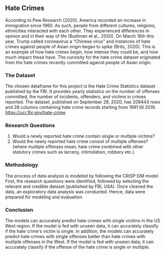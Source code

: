 ## Hate Crimes
According to Pew Research (2020), America recorded an increase in immigration since 1960. 
As such, people from different cultures, religions, ethnicities interacted with each other.
They experienced differences in opinion and in their way of life (Budiman et al., 2020). 
On March 16th this year, Trump called coronavirus a “Chinese virus” and instances of hate crimes against people of Asian origin began to spike (Brito, 2020). This is an example of how hate crimes begin, how intense they could be, and how much impact these have. The curiosity for the hate crime dataset originated from the hate crimes recently committed against people of Asian origin.

### The Dataset
The chosen dataframe for this project is the Hate Crime Statistics dataset published by the FBI. It provides yearly statistics on the number of offenses committed, the number of incidents, offenders, and victims in crimes reported. The dataset, published on September 28, 2020, has 209443 rows and 28 columns containing hate crime records starting from 1991 till 2019. https://ucr.fbi.gov/hate-crime

### Research Questions

1. Would a newly reported hate crime contain single or multiple victims? 
2. Would the newly reported hate crime consist of multiple offenses? (where multiple offenses mean; hate crime combined with other statutory crimes such as larceny, intimidation, robbery etc.)

### Methodology 
The process of data analysis is modeled by following the CRISP-DM model. First, the research questions were identified, followed by selecting the relevant and credible dataset (published by FBI, USA). Once cleaned the data, an exploratory data analysis was conducted. Hence, data were prepared for modeling and evaluation.  

### Conclusion
The models can accurately predict hate crimes with single victims in the US West region. If the model is fed with unseen data, it can accurately classify if the hate crime's victim is single.
In addition, the models can accurately predict hate crimes with single offenses better than hate crimes with multiple offenses in the West. If the model is fed with unseen data, it can accurately classify if the offense of the hate crime is single or multiple.
